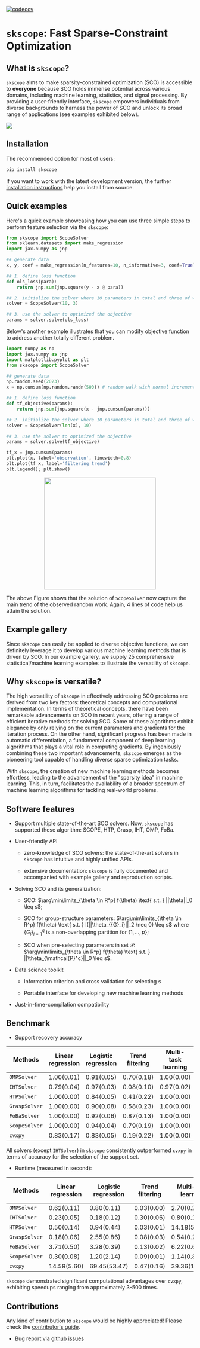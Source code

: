 [![codecov](https://codecov.io/gh/abess-team/skscope/branch/master/graphs/sunburst.svg)](https://codecov.io/gh/abess-team/skscope)

# ``skscope``: Fast Sparse-Constraint Optimization

## What is `skscope`?

``skscope`` aims to make sparsity-constrained optimization (SCO) is accessible to **everyone** because SCO holds immense potential across various domains, including machine learning, statistics, and signal processing. By providing a user-friendly interface, ``skscope`` empowers individuals from diverse backgrounds to harness the power of SCO and unlock its broad range of applications (see examples exhibited below).

![](docs/source/first_page.png)

## Installation

The recommended option for most of users:
  
```bash
pip install skscope
```

If you want to work with the latest development version, the further [installation instructions](skscope.readthedocs.io/userguide/install.html) help you install from source.

## Quick examples

Here's a quick example showcasing how you can use three simple steps to perform feature selection via the ``skscope``:

```python
from skscope import ScopeSolver
from sklearn.datasets import make_regression
import jax.numpy as jnp

## generate data
x, y, coef = make_regression(n_features=10, n_informative=3, coef=True)

## 1. define loss function
def ols_loss(para):
    return jnp.sum(jnp.square(y - x @ para))

## 2. initialize the solver where 10 parameters in total and three of which are sparse
solver = ScopeSolver(10, 3) 

## 3. use the solver to optimized the objective
params = solver.solve(ols_loss) 
```

Below's another example illustrates that you can modify objective function to address another totally different problem. 

```python
import numpy as np
import jax.numpy as jnp
import matplotlib.pyplot as plt
from skscope import ScopeSolver

## generate data
np.random.seed(2023)
x = np.cumsum(np.random.randn(500)) # random walk with normal increment

## 1. define loss function
def tf_objective(params):
    return jnp.sum(jnp.square(x - jnp.cumsum(params)))  

## 2. initialize the solver where 10 parameters in total and three of which are sparse
solver = ScopeSolver(len(x), 10)

## 3. use the solver to optimized the objective
params = solver.solve(tf_objective)

tf_x = jnp.cumsum(params)
plt.plot(x, label='observation', linewidth=0.8)
plt.plot(tf_x, label='filtering trend')
plt.legend(); plt.show()
```

<p align="center">
<img src="docs/source/userguide/figure/tf.png" width="300"/>
</p>

The above Figure shows that the solution of ``ScopeSolver`` now capture the main trend of the observed random work. Again, 4 lines of code help us attain the solution. 

## Example gallery

Since ``skscope`` can easily be applied to diverse objective functions, we can definitely leverage it to develop various machine learning methods that is driven by SCO. In our example gallery, we supply 25 comprehensive statistical/machine learning examples to illustrate the versatility of ``skscope``. 

## Why ``skscope`` is versatile?

The high versatility of ``skscope`` in effectively addressing SCO problems are derived from two key factors: theoretical concepts and computational implementation. In terms of theoretical concepts, there have been remarkable advancements on SCO in recent years, offering a range of efficient iterative methods for solving SCO. Some of these algorithms exhibit elegance by only relying on the current parameters and gradients for the iteration process. On the other hand, significant progress has been made in automatic differentiation, a fundamental component of deep learning algorithms that plays a vital role in computing gradients. By ingeniously combining these two important advancements, ``skscope`` emerges as the pioneering tool capable of handling diverse sparse optimization tasks.

With ``skscope``, the creation of new machine learning methods becomes effortless, leading to the advancement of the "sparsity idea" in machine learning. This, in turn, facilitates the availability of a broader spectrum of machine learning algorithms for tackling real-world problems.

## Software features

- Support multiple state-of-the-art SCO solvers. Now, ``skscope`` has supported these algorithm: SCOPE, HTP, Grasp, IHT, OMP, FoBa. 

- User-friendly API
  
  - zero-knowledge of SCO solvers: the state-of-the-art solvers in ``skscope`` has intuitive and highly unified APIs. 
  
  - extensive documentation: ``skscope`` is fully documented and accompanied with example gallery and reproduction scripts.

- Solving SCO and its generalization: 
  
  - SCO: $\arg\min\limits_{\theta \in R^p} f(\theta) \text{ s.t. } ||\theta||_0 \leq s$; 
  
  - SCO for group-structure parameters: $\arg\min\limits_{\theta \in R^p} f(\theta) \text{ s.t. } I(||\theta_{{G}_i}||_2 \neq 0) \leq s$ where $\{{G}_i\}_{i=1}^q$ is a non-overlapping partition for $\{1, \ldots, p\}$;
  
  - SCO when pre-selecting parameters in set $\mathcal{P}$: $\arg\min\limits_{\theta \in R^p} f(\theta) \text{ s.t. } ||\theta_{\mathcal{P}^c}||_0 \leq s$. 

- Data science toolkit
  
  - Information criterion and cross validation for selecting $s$
  
  - Portable interface for developing new machine learning methods

- Just-in-time-compilation compatibility

## Benchmark

- Support recovery accuracy

| Methods      | Linear regression | Logistic regression | Trend filtering | Multi-task learning | Ising model | Nonlinear feature selection |
| ------------ | ----------------- | ------------------- | --------------- | ------------------- | ----------- | --------------------------- |
| `OMPSolver`   | 1.00(0.01)        | 0.91(0.05)          | 0.70(0.18)      | 1.00(0.00)          | 0.98(0.03)  | 0.77(0.09)                  |
| `IHTSolver`   | 0.79(0.04)        | 0.97(0.03)          | 0.08(0.10)      | 0.97(0.02)          | 0.96(0.05)  | 0.78(0.09)                  |
| `HTPSolver`   | 1.00(0.00)        | 0.84(0.05)          | 0.41(0.22)      | 1.00(0.00)          | 0.97(0.03)  | 0.78(0.09)                  |
| `GraspSolver` | 1.00(0.00)        | 0.90(0.08)          | 0.58(0.23)      | 1.00(0.00)          | 0.99(0.01)  | 0.78(0.08)                  |
| `FoBaSolver`  | 1.00(0.00)        | 0.92(0.06)          | 0.87(0.13)      | 1.00(0.00)          | 1.00(0.01)  | 0.77(0.09)                  |
| `ScopeSolver` | 1.00(0.00)        | 0.94(0.04)          | 0.79(0.19)      | 1.00(0.00)          | 1.00(0.01)  | 0.77(0.09)                  |
| `cvxpy`       | 0.83(0.17)        | 0.83(0.05)          | 0.19(0.22)      | 1.00(0.00)          | 0.94(0.04)  | 0.74(0.09)                  |

All solvers (except `IHTSolver`) in `skscope` consistently outperformed `cvxpy` in terms of accuracy for the selection of the support set. 

- Runtime (measured in second):

| Methods      | Linear regression | Logistic regression | Trend filtering | Multi-task learning | Ising model  | Nonlinear feature selection |
| ------------ | ----------------- | ------------------- | --------------- | ------------------- | ------------ | --------------------------- |
| `OMPSolver`   | 0.62(0.11)        | 0.80(0.11)          | 0.03(0.00)      | 2.70(0.26)          | 1.39(0.13)   | 13.24(3.91)                 |
| `IHTSolver`   | 0.23(0.05)        | 0.18(0.12)          | 0.30(0.06)      | 0.80(0.11)          | 0.98(0.08)   | 1.67(0.50)                  |
| `HTPSolver`   | 0.50(0.14)        | 0.94(0.44)          | 0.03(0.01)      | 14.18(5.13)         | 3.41(1.22)   | 12.97(6.23)                 |
| `GraspSolver` | 0.18(0.06)        | 2.55(0.86)          | 0.08(0.03)      | 0.54(0.28)          | 0.53(0.22)   | 3.06(0.75)                  |
| `FoBaSolver`  | 3.71(0.50)        | 3.28(0.39)          | 0.13(0.02)      | 6.22(0.61)          | 11.10(1.04)  | 57.42(12.95)                |
| `ScopeSolver` | 0.30(0.08)        | 1.20(2.14)          | 0.09(0.01)      | 1.14(0.89)          | 1.17(0.25)   | 7.78(2.23)                  |
| `cvxpy`       | 14.59(5.60)       | 69.45(53.47)        | 0.47(0.16)      | 39.36(155.70)       | 32.26(17.88) | 534.49(337.72)              |

`skscope` demonstrated significant computational advantages over `cvxpy`, exhibiting speedups ranging from approximately 3-500 times.


## Contributions

Any kind of contribution to `skscope` would be highly appreciated! Please check the [contributor's guide](skscope.readthedocs.io/contribute/index.html).

- Bug report via [github issues](https://github.com/abess-team/skscope/issues)